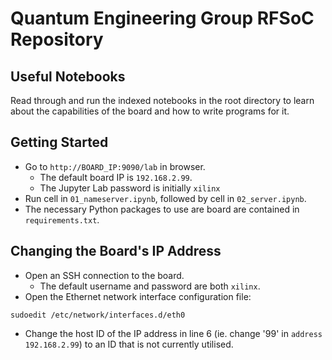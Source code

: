 # Quantum Engineering Group RFSoC Repository

## Useful Notebooks

Read through and run the indexed notebooks in the root directory to learn about the capabilities of the board and how to write programs for it.

## Getting Started

- Go to `http://BOARD_IP:9090/lab` in browser.
    - The default board IP is `192.168.2.99`.
    - The Jupyter Lab password is initially `xilinx`
- Run cell in `01_nameserver.ipynb`, followed by cell in `02_server.ipynb`.
- The necessary Python packages to use are board are contained in `requirements.txt`.

## Changing the Board's IP Address

- Open an SSH connection to the board.
  - The default username and password are both `xilinx`.
- Open the Ethernet network interface configuration file:

```
sudoedit /etc/network/interfaces.d/eth0
```

- Change the host ID of the IP address in line 6 (ie. change '99' in `address 192.168.2.99`) to an ID that is not currently utilised.